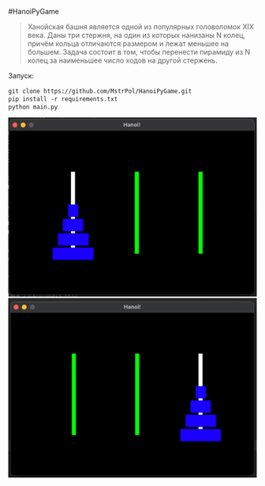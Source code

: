 #HanoiPyGame

> Ханойская башня является одной из популярных головоломок XIX века. 
Даны три стержня, на один из которых нанизаны N колец, причём кольца отличаются размером и лежат меньшее на большем. 
Задача состоит в том, чтобы перенести пирамиду из N колец за наименьшее число ходов на другой стержень.

Запуск:
```
git clone https://github.com/MstrPol/HanoiPyGame.git
pip install -r requirements.txt
python main.py
```
![img.png](doc/img.png)
![img_1.png](doc/img_1.png)